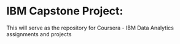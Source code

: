 # IBM Capstone Project:
This will serve as the repository for Coursera - IBM Data Analytics assignments and projects
